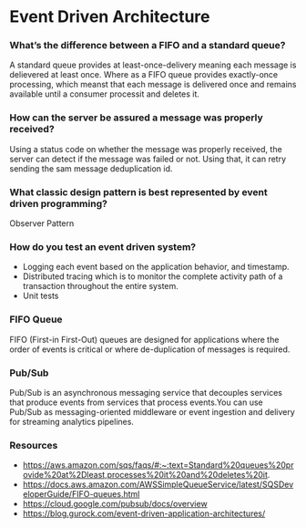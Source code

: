 # Event Driven Architecture

### What’s the difference between a FIFO and a standard queue?
A standard queue provides at least-once-delivery meaning each message is delievered at least once. Where as a FIFO queue provides exactly-once 
processing, which meanst that each message is delivered once and remains available until a consumer processit and deletes it.

### How can the server be assured a message was properly received?
Using a status code on whether the message was properly received, the server can detect if the message was failed or not. Using that, it can
retry sending the sam message deduplication id.

### What classic design pattern is best represented by event driven programming?
Observer Pattern

### How do you test an event driven system?
- Logging each event based on the application behavior, and timestamp.
- Distributed tracing which is to monitor the complete activity path of a transaction throughout the entire system.
- Unit tests

### FIFO Queue
FIFO (First-in First-Out) queues are designed for applications where the order of events is critical or where de-duplication of messages is required.
### Pub/Sub
Pub/Sub is an asynchronous messaging service that decouples services that produce events from services that process events.You can use 
Pub/Sub as messaging-oriented middleware or event ingestion and delivery for streaming analytics pipelines.
### Resources
- https://aws.amazon.com/sqs/faqs/#:~:text=Standard%20queues%20provide%20at%2Dleast,processes%20it%20and%20deletes%20it.
- https://docs.aws.amazon.com/AWSSimpleQueueService/latest/SQSDeveloperGuide/FIFO-queues.html
- https://cloud.google.com/pubsub/docs/overview
- https://blog.gurock.com/event-driven-application-architectures/
